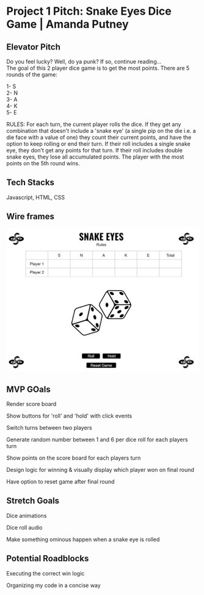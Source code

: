 # Project 1 Pitch: Snake Eyes Dice Game | Amanda Putney

## Elevator Pitch
Do you feel lucky? Well, do ya punk? If so, continue reading... \
The goal of this 2 player dice game is to get the most points.
There are 5 rounds of the game:

1- S \
2- N \
3- A \
4- K \
5- E 

RULES: For each turn, the current player rolls the dice. If they get any combination that doesn't include a 'snake eye' (a single pip on the die i.e. a die face with a value of one) they count their current points, and have the option to keep rolling or end their turn. If their roll includes a single snake eye, they don't get any points for that turn. If their roll includes double snake eyes, they lose all accumulated points. 
The player with the most points on the 5th round wins.

## Tech Stacks
Javascript, HTML, CSS

## Wire frames
![Alt text](wireframe.JPG)

## MVP GOals
Render score board

Show buttons for 'roll' and 'hold' with click events

Switch turns between two players

Generate random number between 1 and 6 per dice roll for each players turn

Show points on the score board for each players turn

Design logic for winning & visually display which player won on final round

Have option to reset game after final round

## Stretch Goals

Dice animations

Dice roll audio

Make something ominous happen when a snake eye is rolled

## Potential Roadblocks

Executing the correct win logic

Organizing my code in a concise way